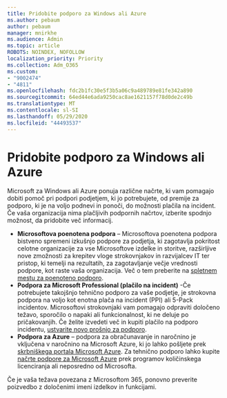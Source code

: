 ```yaml
---
title: Pridobite podporo za Windows ali Azure
ms.author: pebaum
author: pebaum
manager: mnirkhe
ms.audience: Admin
ms.topic: article
ROBOTS: NOINDEX, NOFOLLOW
localization_priority: Priority
ms.collection: Adm_O365
ms.custom:
- "9002474"
- "4811"
ms.openlocfilehash: fdc2b1fc30e5f3b5a06c9a489789e81fe342a890
ms.sourcegitcommit: 64ed44e6ada9250cac8ae1621157f78d0de2c49b
ms.translationtype: MT
ms.contentlocale: sl-SI
ms.lasthandoff: 05/29/2020
ms.locfileid: "44493537"
---
```

# <a name="get-support-for-windows-or-azure"></a>Pridobite podporo za Windows ali Azure

Microsoft za Windows ali Azure ponuja različne načrte, ki vam pomagajo dobiti pomoč pri podpori podjetjem, ki jo potrebujete, od premije za podporo, ki je na voljo podnevi in ponoči, do možnosti plačila na incident. Če vaša organizacija nima plačljivih podpornih načrtov, izberite spodnjo možnost, da pridobite več informacij.

- **Microsoftova poenotena podpora** – Microsoftova poenotena podpora bistveno spremeni izkušnjo podpore za podjetja, ki zagotavlja pokritost celotne organizacije za vse Microsoftove izdelke in storitve, razširljive nove zmožnosti za krepitev vloge strokovnjakov in razvijalcev IT ter pristop, ki temelji na rezultatih, za zagotavljanje večje vrednosti podpore, kot raste vaša organizacija. Več o tem preberite na [spletnem mestu za poenoteno podporo](https://aka.ms/unified-support).
- **Podpora za Microsoft Professional (plačilo na incident)** -Če potrebujete takojšnjo tehnično podporo za vaše podjetje, je strokovna podpora na voljo kot enotna plača na incident (PPI) ali 5-Pack incidentov. Microsoftovi strokovnjaki vam pomagajo odpraviti določeno težavo, sporočilo o napaki ali funkcionalnost, ki ne deluje po pričakovanjih. Če želite izvedeti več in kupiti plačilo na podporo incidentu, [ustvarite novo prošnjo za podporo](https://support.microsoft.com/supportforbusiness/productselection).
- **Podpora za Azure** – podpora za obračunavanje in naročnino je vključena v naročnino na Microsoft Azure, ki jo lahko pošljete prek [skrbniškega portala Microsoft Azure](https://portal.azure.com/). Za tehnično podporo lahko kupite [načrte podpore za Microsoft Azure](https://azure.microsoft.com/support/plans/) prek programov količinskega licenciranja ali neposredno od Microsofta.

Če je vaša težava povezana z Microsoftom 365, ponovno preverite poizvedbo z določenimi imeni izdelkov in funkcijami.
